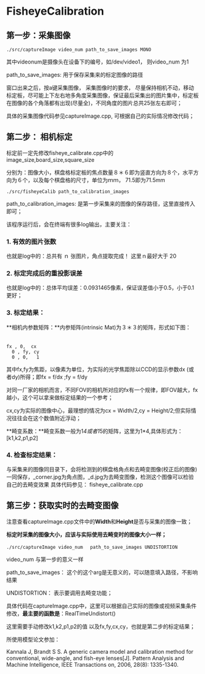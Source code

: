 # FisheyeCalibration
## 第一步：采集图像
`./src/captureImage video_num path_to_save_images MONO`

其中videonum是摄像头在设备下的编号，如/dev/video1， 则video_num 为1

path_to_save_images: 用于保存采集来的标定图像的路径

窗口出来之后，按a键采集图像， 采集图像时的要求， 尽量保持相机不动，移动标定板，尽可能上下左右地多角度采集图像，保证最后采集出的图片集中，标定板在图像的各个角落都有出现(尽量全)，不同角度的图片总共25张左右即可；

具体的采集图像代码参见captureImage.cpp, 可根据自己的实际情况修改代码；

## 第二步： 相机标定
标定前一定先修改fisheye_calibrate.cpp中的image_size,board_size,square_size

分别为：图像大小，棋盘格标定板的焦点数量８＊６即为竖直方向为８个，水平方向为６个，以及每个棋盘格的尺寸，单位为ｍｍ， 71.5即为71.5mm

`./src/fisheyeCalib path_to_calibration_images`

path_to_calibration_images: 是第一步采集来的图像的保存路径，这里直接传入即可；

该程序运行后，会在终端有很多log输出，主要关注：
### 1. 有效的图片张数
   也就是log中的：总共有 ｎ 张图片，角点提取完成！ 这里ｎ最好大于 20
### 2. 标定完成后的重投影误差
   也就是log中的：总体平均误差：0.0931465像素，保证误差值小于0.5，小于0.1更好；
### 3. 标定结果：
**相机内参数矩阵：**内参矩阵(intrinsic Mat)为３＊３的矩阵，形式如下图：
　　
   ```
 fx , 0,  cx
     0 , fy, cy
     0 , 0,   1
```
其中fx,fy为焦距，以像素为单位，为实际的光学焦距除以CCD的显示参数dx (或者dy)所得；即fx = f/dx ;fy = f/dy

对同一厂家的相机而言，不同FOV的相机所对应的fx有一个规律，即FOV越大，fx越小，这个可以拿来做标定结果的一个参考； 

cx,cy为实际的图像中心，最理想的情况为cx = Width/2,cy = Height/2;但实际情况往往会在这个数值附近浮动；

**畸变系数：**畸变系数一般为1*4或者1*5的矩阵，这里为1*4,具体形式为：
    [k1,k2,p1,p2]

### 4. 检查标定结果：
   与采集来的图像同目录下，会将检测到的棋盘格角点和去畸变图像(校正后的图像)一同保存，_corner.jpg为角点图，_d.jpg为去畸变图像，检测这个图像可以检验自己的去畸变效果
具体代码参见： fisheye_calibrate.cpp

## 第三步：获取实时的去畸变图像
注意查看captureImage.cpp文件中的**Width**和**Height**是否与采集的图像一致；

**标定时采集的图像大小，应该与实际使用去畸变时的图像大小一样；**

`./src/captureImage video_num 　path_to_save_images UNDISTORTION`

video_num 与第一步的意义一样

path_to_save_images： 这个的这个arg是无意义的，可以随意填入路径，不影响结果

UNDISTORTION： 表示要调用去畸变功能；

具体代码在captureImage.cpp中，这里可以根据自己实际的图像或视频采集条件修改，**最主要的函数是**：RealTimeUndistort()

这里需要手动修改k1,k2,p1,p2的值 以及fx,fy,cx,cy，也就是第二步的标定结果；

所使用模型论文参加：

Kannala J, Brandt S S. A generic camera model and calibration method for conventional, wide-angle, and fish-eye lenses[J]. Pattern Analysis and Machine Intelligence, IEEE Transactions on, 2006, 28(8): 1335-1340.